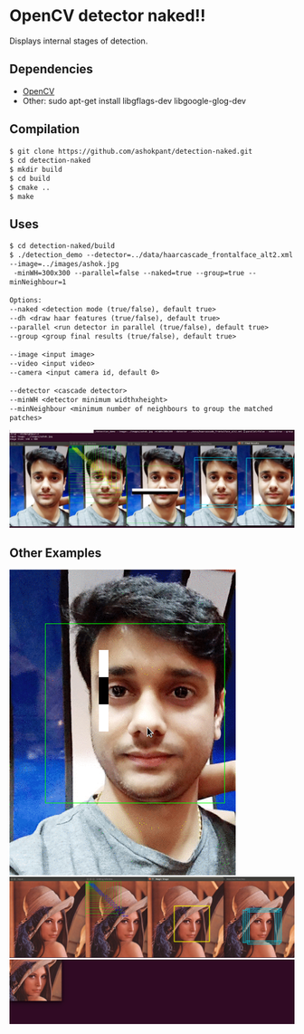 <!---
Title:       |  OpenCV haar cascade detector is naked!!
Subtitle:    |  Show internals of OpenCV detector.
Project:     |  detection-naked
Author:      Ashok Kumar Pant 
Affiliation: Tribhuvan University, Kathmandu 
Web:         http://ashokpant.github.io
Date:        August 18, 2016 
-->

# **OpenCV detector naked!!**
Displays internal stages of detection.

## Dependencies
* [OpenCV](http://opencv.org/)
* Other: sudo apt-get install libgflags-dev libgoogle-glog-dev

## Compilation
	$ git clone https://github.com/ashokpant/detection-naked.git
	$ cd detection-naked
	$ mkdir build
	$ cd build
	$ cmake ..
	$ make 
	
## Uses
	$ cd detection-naked/build
	$ ./detection_demo --detector=../data/haarcascade_frontalface_alt2.xml --image=../images/ashok.jpg
	 -minWH=300x300 --parallel=false --naked=true --group=true --minNeighbour=1
	
	Options:
	--naked <detection mode (true/false), default true>
	--dh <draw haar features (true/false), default true>
	--parallel <run detector in parallel (true/false), default true>
	--group <group final results (true/false), default true>
	
	--image <input image>
	--video <input video>
	--camera <input camera id, default 0>
	
	--detector <cascade detector>
	--minWH <detector minimum widthxheight>
	--minNeighbour <minimum number of neighbours to group the matched patches>

![](https://github.com/ashokpant/detection-naked/blob/master/demo/ashok-detection-naked.png)

	
## Other Examples

![Haar Features](https://github.com/ashokpant/detection-naked/blob/master/demo/ashok-detection-haar-features.gif)
![Lena Darling](https://github.com/ashokpant/detection-naked/blob/master/demo/lena-detection-naked.png)
![Lena Darling](https://github.com/ashokpant/detection-naked/blob/master/demo/lena-detection.gif)
